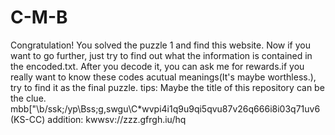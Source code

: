 # C-M-B
Congratulation! You solved the puzzle 1 and find this website. Now if you want to go further, just try to find out what the information is contained in the encoded.txt.
After you decode it, you can ask me for rewards.if you really want to know these codes acutual meanings(It's maybe worthless.), try to find it as the final puzzle.
tips:
Maybe the title of this repository can be the clue.
mbb["\\b/ssk;/yp\Bss;g\,swgu\C*wvpi4i1q9u9qi5qvu87v26q666i8i03q71uv6 (KS-CC)
addition:
kwwsv://zzz.gfrgh.iu/hq
